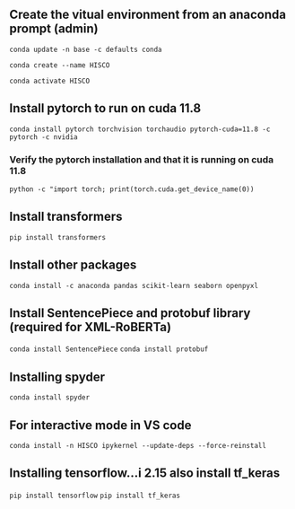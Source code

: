 ## Create the vitual environment from an anaconda prompt (admin)
`conda update -n base -c defaults conda`

`conda create --name HISCO`

`conda activate HISCO`

## Install pytorch to run on cuda 11.8
`conda install pytorch torchvision torchaudio pytorch-cuda=11.8 -c pytorch -c nvidia`
### Verify the pytorch installation and that it is running on cuda 11.8
`python -c "import torch; print(torch.cuda.get_device_name(0))`

## Install transformers
`pip install transformers`

## Install other packages
`conda install -c anaconda pandas scikit-learn seaborn openpyxl`

## Install SentencePiece and protobuf library (required for XML-RoBERTa)
`conda install SentencePiece`
`conda install protobuf`

## Installing spyder
`conda install spyder`

## For interactive mode in VS code
`conda install -n HISCO ipykernel --update-deps --force-reinstall`

## Installing tensorflow...i 2.15 also install tf_keras
`pip install tensorflow`
`pip install tf_keras`